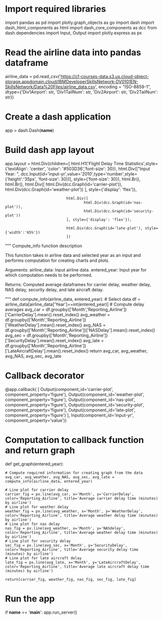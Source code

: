 # Import required libraries
import pandas as pd
import plotly.graph_objects as go
import dash
import dash_html_components as html
import dash_core_components as dcc
from dash.dependencies import Input, Output
import plotly.express as px

# Read the airline data into pandas dataframe
airline_data =  pd.read_csv('https://cf-courses-data.s3.us.cloud-object-storage.appdomain.cloud/IBMDeveloperSkillsNetwork-DV0101EN-SkillsNetwork/Data%20Files/airline_data.csv', 
                            encoding = "ISO-8859-1",
                            dtype={'Div1Airport': str, 'Div1TailNum': str, 
                                   'Div2Airport': str, 'Div2TailNum': str})

# Create a dash application
app = dash.Dash(__name__)

# Build dash app layout
app.layout = html.Div(children=[ html.H1('Flight Delay Time Statistics',style={'textAlign': 'center', 'color': '#503D36','font-size': 30}),
                                html.Div(["Input Year: ", dcc.Input(id='input-yr',value='2010',type='number',style={'height':'35px', 'font-size': 30})],
                                style={'font-size': 30}),
                                html.Br(),
                                html.Br(), 
                                html.Div([
                                        html.Div(dcc.Graph(id='carrier-plot')),
                                        html.Div(dcc.Graph(id='weather-plot'))
                                ], style={'display': 'flex'}),

                                html.Div([
                                        html.Div(dcc.Graph(id='nas-plot')),
                                        html.Div(dcc.Graph(id='security-plot'))
                                ], style={'display': 'flex'}),

                                html.Div(dcc.Graph(id='late-plot'), style={'width':'65%'})
                                ])


""" Compute_info function description

This function takes in airline data and selected year as an input and performs computation for creating charts and plots.

Arguments:
    airline_data: Input airline data.
    entered_year: Input year for which computation needs to be performed.

Returns:
    Computed average dataframes for carrier delay, weather delay, NAS delay, security delay, and late aircraft delay.

"""
def compute_info(airline_data, entered_year):
    # Select data
    df =  airline_data[airline_data['Year']==int(entered_year)]
    # Compute delay averages
    avg_car = df.groupby(['Month','Reporting_Airline'])['CarrierDelay'].mean().reset_index()
    avg_weather = df.groupby(['Month','Reporting_Airline'])['WeatherDelay'].mean().reset_index()
    avg_NAS = df.groupby(['Month','Reporting_Airline'])['NASDelay'].mean().reset_index()
    avg_sec = df.groupby(['Month','Reporting_Airline'])['SecurityDelay'].mean().reset_index()
    avg_late = df.groupby(['Month','Reporting_Airline'])['LateAircraftDelay'].mean().reset_index()
    return avg_car, avg_weather, avg_NAS, avg_sec, avg_late


# Callback decorator
@app.callback( [
               Output(component_id='carrier-plot', component_property='figure'),
               Output(component_id='weather-plot', component_property='figure'),
               Output(component_id='nas-plot', component_property='figure'),
               Output(component_id='security-plot', component_property='figure'),
               Output(component_id='late-plot', component_property='figure')
               ],
               Input(component_id='input-yr', component_property='value'))

# Computation to callback function and return graph
def get_graph(entered_year):

    # Compute required information for creating graph from the data
    avg_car, avg_weather, avg_NAS, avg_sec, avg_late = compute_info(airline_data, entered_year)

    # Line plot for carrier delay
    carrier_fig = px.line(avg_car, x='Month', y='CarrierDelay', color='Reporting_Airline', title='Average carrier delay time (minutes) by airline')
    # Line plot for weather delay
    weather_fig = px.line(avg_weather, x='Month', y='WeatherDelay', color='Reporting_Airline', title='Average weather delay time (minutes) by airline')
    # Line plot for nas delay
    nas_fig = px.line(avg_weather, x='Month', y='NASdelay', color='Reporting_Airline', title='Average weather delay time (minutes) by airline')
    # Line plot for security delay
    sec_fig = px.line(avg_sec, x='Month', y='SecurityDelay', color='Reporting_Airline', title='Average security delay time (minutes) by airline')
    # Line plot for late aircraft delay
    late_fig = px.line(avg_late, x='Month', y='LateAircraftDelay', color='Reporting_Airline', title='Average late aircraft delay time (minutes) by airline')

    return[carrier_fig, weather_fig, nas_fig, sec_fig, late_fig]

# Run the app
if __name__ == '__main__':
    app.run_server()
